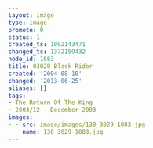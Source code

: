 ```yaml
---
layout: image
type: image
promote: 0
status: 1
created_ts: 1092143471
changed_ts: 1372159432
node_id: 1083
title: 03029 Black Rider
created: '2004-08-10'
changed: '2013-06-25'
aliases: []
tags:
- The Return Of The King
- 2003/12 - December 2003
images:
- - src: image/images/130_3029-1083.jpg
    name: 130_3029-1083.jpg
---
```


